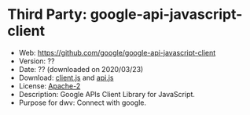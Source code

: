 Third Party: google-api-javascript-client
=========================================

* Web: https://github.com/google/google-api-javascript-client
* Version: ??
* Date: ?? (downloaded on 2020/03/23)
* Download: [client.js](https://apis.google.com/js/client.js) and [api.js](https://apis.google.com/js/api.js)
* License: [Apache-2](https://opensource.org/licenses/Apache-2.0)
* Description: Google APIs Client Library for JavaScript.
* Purpose for dwv: Connect with google.
